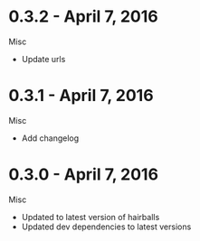 # 0.3.2 - April 7, 2016

Misc

* Update urls

# 0.3.1 - April 7, 2016

Misc

* Add changelog


# 0.3.0 - April 7, 2016

Misc

* Updated to latest version of hairballs
* Updated dev dependencies to latest versions
